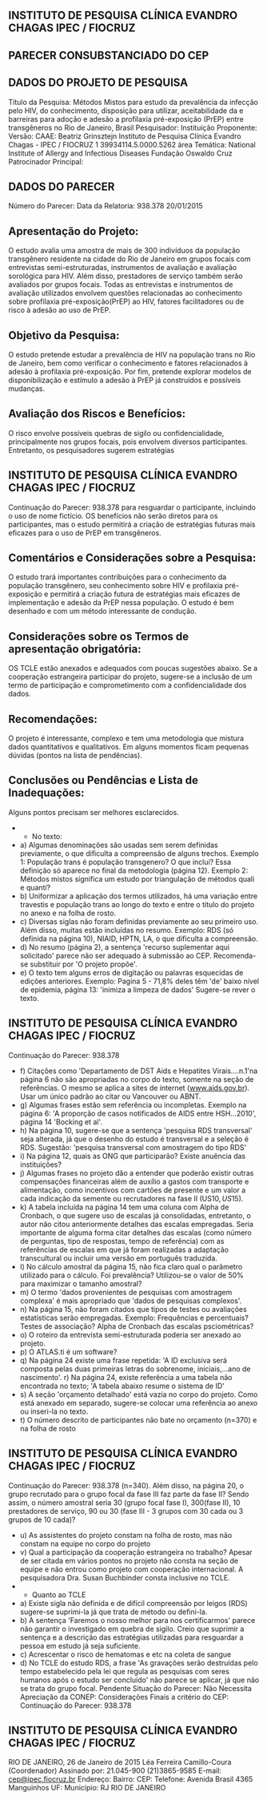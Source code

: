 ## INSTITUTO DE PESQUISA CLÍNICA EVANDRO CHAGAS IPEC / FIOCRUZ

## PARECER CONSUBSTANCIADO DO CEP
## DADOS DO PROJETO DE PESQUISA
Título da Pesquisa:
Métodos Mistos para estudo da prevalência da infecção pelo HIV, do conhecimento, disposição para utilizar, aceitabilidade da e barreiras para  adoção e adesão a profilaxia pré-exposição (PrEP) entre transgêneros no Rio de Janeiro, Brasil
Pesquisador:
Instituição Proponente:
Versão:
CAAE:
Beatriz Grinsztejn
Instituto de Pesquisa Clínica Evandro Chagas - IPEC / FIOCRUZ
1
39934114.5.0000.5262
área Temática:
National Institute of Allergy and Infectious Diseases Fundação Oswaldo Cruz
Patrocinador Principal:
## DADOS DO PARECER
Número do Parecer:
Data da Relatoria:
938.378
20/01/2015
## Apresentação do Projeto:
O estudo avalia uma amostra de mais de 300 indivíduos da população transgênero residente na cidade do Rio de Janeiro em grupos focais com entrevistas semi-estruturadas, instrumentos de avaliação e avaliação sorológica para HIV. Além disso, prestadores de serviço também serão avaliados por grupos focais. Todas as entrevistas e instrumentos de avaliação utilizados envolvem questões relacionadas ao conhecimento sobre profilaxia pré-exposição(PrEP) ao HIV, fatores facilitadores ou de risco à adesão ao uso de PrEP.
## Objetivo da Pesquisa:
O estudo pretende estudar a prevalência de HIV na população trans no Rio de Janeiro, bem como verificar o conhecimento e fatores relacionados à adesão à profilaxia pré-exposição. Por fim, pretende explorar modelos de disponibilização e estímulo a adesão à PrEP já construídos e possíveis mudanças.
## Avaliação dos Riscos e Benefícios:
O risco envolve possíveis quebras de sigilo ou confidencialidade, principalmente nos grupos focais, pois envolvem diversos participantes. Entretanto, os pesquisadores sugerem estratégias
## INSTITUTO DE PESQUISA CLÍNICA EVANDRO CHAGAS IPEC / FIOCRUZ

Continuação do Parecer: 938.378
para resguardar o participante, incluindo o uso de nome fictício. OS benefícios não serão diretos para os participantes, mas o estudo permitirá a criação de estratégias futuras mais eficazes para o uso de PrEP em transgêneros.
## Comentários e Considerações sobre a Pesquisa:
O estudo trará importantes contribuições para o conhecimento da população transgênero, seu conhecimento sobre HIV e profilaxia pré-exposição e permitirá a criação futura de estratégias mais eficazes de implementação e adesão da PrEP nessa população. O estudo é bem desenhado e com um método interessante de condução.
## Considerações sobre os Termos de apresentação obrigatória:
OS TCLE estão anexados e adequados com poucas sugestões abaixo. Se a cooperação estrangeira participar do projeto, sugere-se a inclusão de um termo de participação e comprometimento com a confidencialidade dos dados.
## Recomendações:
O projeto é interessante, complexo e tem uma metodologia que mistura dados quantitativos e qualitativos. Em alguns momentos ficam pequenas dúvidas (pontos na lista de pendências).
## Conclusões ou Pendências e Lista de Inadequações:
Alguns pontos precisam ser melhores esclarecidos.
- - No texto:
- a)      Algumas denominações são usadas sem serem definidas previamente, o que dificulta a compreensão de alguns trechos. Exemplo 1: População trans é população transgenero?  O que inclui? Essa definição só aparece no final da metodologia (página 12). Exemplo 2: Métodos mistos significa um estudo por triangulação de métodos quali e quanti?
- b)      Uniformizar a aplicação dos termos utilizados, há uma variação entre travestis e população trans ao longo do texto e entre o título do projeto no anexo e na folha de rosto.
- c)      Diversas siglas não foram definidas previamente ao seu primeiro uso. Além disso, muitas estão incluídas no resumo. Exemplo: RDS (só definida na página 10), NIAID, HPTN, LA, o que dificulta a compreensão.
- d)      No resumo (página 2), a sentença 'recurso suplementar aqui solicitado' parece não ser adequado à submissão ao CEP. Recomenda-se substituir por 'O projeto propõe'.
- e)      O texto tem alguns erros de digitação ou palavras esquecidas de edições anteriores. Exemplo: Pagina 5 - 71,8% deles têm 'de' baixo nível de epidemia, página 13: 'inimiza a limpeza de dados' Sugere-se rever o texto.
## INSTITUTO DE PESQUISA CLÍNICA EVANDRO CHAGAS IPEC / FIOCRUZ

Continuação do Parecer: 938.378
- f)      Citações como 'Departamento de DST Aids e Hepatites Virais....n.1'na página 6 não são apropriadas no  corpo  do  texto,  somente  na  seção  de  referências.  O  mesmo  se  aplica  a  sites  de  internet (www.aids.gov.br).  Usar  um  único  padrão  ao  citar  ou  Vancouver  ou  ABNT.
- g)      Algumas frases estão sem referência ou incompletas. Exemplo na página 6: 'A proporção de casos notificados de AIDS entre HSH...2010', página 14 'Bocking et al'.
- h)      Na página 10, sugere-se que a sentença 'pesquisa RDS transversal' seja alterada, já que o desenho do estudo é transversal e a seleção é RDS. Sugestão: 'pesquisa transversal com amostragem do tipo RDS'
- i)      Na página 12, quais as ONG que participarão? Existe anuência das instituições?
- j)      Algumas frases no projeto dão a entender que poderão existir outras compensações financeiras além de auxílio a gastos com transporte e alimentação, como incentivos com cartões de presente e um valor a cada indicação da semente ou recrutadores na fase II (US$10, US$15).
- k)      A tabela incluída na página 14 tem uma coluna com Alpha de Cronbach, o que sugere uso de escalas já consolidadas, entretanto, o autor não citou anteriormente detalhes das escalas empregadas. Seria importante de alguma forma citar detalhes das escalas (como número de perguntas, tipo de respostas, tempo de referência) com as referências de escalas em que já foram realizadas a adaptação transcultural ou incluir uma versão em português traduzida.
- l)            No  cálculo amostral da página 15, não fica claro qual o parâmetro utilizado para o cálculo. Foi prevalência? Utilizou-se o valor de 50% para maximizar o tamanho amostral?
- m)      O termo 'dados provenientes de pesquisas com amostragem complexa' é mais apropriado que 'dados de pesquisas complexos'.
- n)      Na página 15, não foram citados que tipos de testes ou avaliações estatísticas serão empregadas. Exemplo:  Frequências  e  percentuais?  Testes  de  associação?  Alpha  de  Cronbach  das  escalas psciométricas?
- o)      O roteiro da entrevista semi-estruturada poderia ser anexado ao projeto.
- p)      O ATLAS.ti é um software?
- q)      Na página 24 existe uma frase repetida: 'A ID exclusiva será composta pelas duas primeiras letras do sobrenome, iniciais,...ano de nascimento'.
r)      Na página 24, existe referência a uma tabela não encontrada no texto; 'A tabela abaixo resume o sistema de ID'
- s)      A seção 'orçamento detalhado' está vazia no corpo do projeto. Como está anexado em separado, sugere-se colocar uma referência ao anexo ou inseri-la no texto.
- t)      O número descrito de participantes não bate no orçamento (n=370) e na folha de rosto
## INSTITUTO DE PESQUISA CLÍNICA EVANDRO CHAGAS IPEC / FIOCRUZ

Continuação do Parecer: 938.378
(n=340). Além disso, na página 20, o grupo recrutado para o grupo focal da fase III faz parte da fase II? Sendo assim, o número amostral seria 30 (grupo focal fase I), 300(fase II), 10 prestadores de serviço, 90 ou 30 (fase III - 3 grupos com 30 cada ou 3 grupos de 10 cada)?
- u)      As assistentes do projeto constam na folha de rosto, mas não constam na equipe no corpo do projeto
- v)      Qual a participação da cooperação estrangeira no trabalho? Apesar de ser citada em vários pontos no projeto não consta na seção de equipe e não entrou como projeto com cooperação internacional. A pesquisadora Dra. Susan Buchbinder consta inclusive no TCLE.
- - Quanto ao TCLE
- a)      Existe sigla não definida e de difícil compreensão por leigos (RDS) sugere-se suprimi-la já que trata de método ou defini-la.
- b)      A sentença 'Faremos o nosso melhor para nos certificarmos' parece não garantir o investigado em quebra de sigilo. Creio que suprimir a sentença e a descrição das estratégias utilizadas para resguardar a pessoa em estudo já seja suficiente.
- c) Acrescentar o risco de hematomas e etc na coleta de sangue
- d)      No TCLE do estudo RDS, a frase 'As gravações serão destruídas pelo tempo estabelecido pela lei que regula as pesquisas com seres humanos após o estudo ser concluído' não parece se aplicar, já que não se trata do grupo focal.
Pendente
Situação do Parecer:
Não
Necessita Apreciação da CONEP:
Considerações Finais a critério do CEP:
Continuação do Parecer: 938.378
## INSTITUTO DE PESQUISA CLÍNICA EVANDRO CHAGAS IPEC / FIOCRUZ
RIO DE JANEIRO, 26 de Janeiro de 2015
Léa Ferreira Camillo-Coura (Coordenador) Assinado por:
21.045-900
(21)3865-9585
E-mail:
cep@ipec.fiocruz.br
Endereço:
Bairro:
CEP:
Telefone:
Avenida Brasil 4365
Manguinhos
UF:
Município:
RJ
RIO DE JANEIRO
